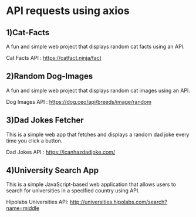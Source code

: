 # API requests using axios

## 1)Cat-Facts
A fun and simple web project that displays random cat facts using an API.

Cat Facts API : https://catfact.ninja/fact


## 2)Random Dog-Images
A fun and simple web project that displays random cat images using an API.

Dog Images API : https://dog.ceo/api/breeds/image/random

## 3)Dad Jokes Fetcher
This is a simple web app that fetches and displays a random dad joke every time you click a button.

Dad Jokes API : https://icanhazdadjoke.com/

## 4)University Search App
This is a simple JavaScript-based web application that allows users to search for universities in a specified country using API.

Hipolabs Universities API: http://universities.hipolabs.com/search?name=middle
